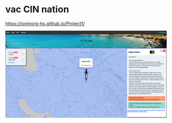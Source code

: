 # vac CIN nation

https://jonmorg-hs.github.io/Project1/

<img src="assets/images/screenshot_project3.png" >
